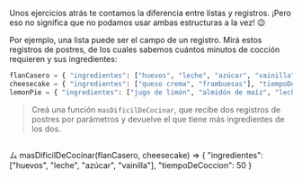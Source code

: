 Unos ejercicios atrás te contamos la diferencia entre listas y registros. ¡Pero eso no significa que no podamos usar ambas estructuras a la vez! :wink:

Por ejemplo, una lista puede ser el campo de un registro. Mirá estos registros de postres, de los cuales sabemos cuántos minutos de cocción requieren y sus ingredientes:

```python
flanCasero = { "ingredientes": ["huevos", "leche", "azúcar", "vainilla"], "tiempoDeCoccion": 50 }
cheesecake = { "ingredientes": ["queso crema", "frambuesas"], "tiempoDeCoccion": 80 }
lemonPie = { "ingredientes": ["jugo de limón", "almidón de maíz", "leche", "huevos"], "tiempoDeCoccion": 65 }
```

> Creá una función `masDificilDeCocinar`, que recibe dos registros de postres por parámetros y devuelve el que tiene más ingredientes de los dos.

> ```python
ム masDificilDeCocinar(flanCasero, cheesecake)
=> { "ingredientes": ["huevos", "leche", "azúcar", "vainilla"], "tiempoDeCoccion": 50 }
```
